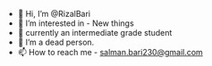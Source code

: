 - 👋 Hi, I’m @RizalBari
- 👀 I’m interested in - New things
- 🌱 currently an intermediate grade student
- 💞️ I’m a dead person.
- 📫 How to reach me - salman.bari230@gmail.com

<!---
RizalBari/RizalBari is a ✨ special ✨ repository because its `README.md` (this file) appears on your GitHub profile.
You can click the Preview link to take a look at your changes.
--->
